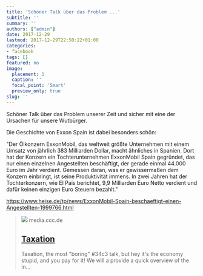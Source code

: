 ```yaml
---
title: 'Schöner Talk über das Problem ...'
subtitle: ''
summary: ''
authors: ["admin"]
date: 2017-12-29
lastmod: 2017-12-29T22:50:22+01:00
categories:
- facebook
tags: []
featured: no
image:
  placement: 1
  caption: ''
  focal_point: 'Smart'
  preview_only: true
slug: ''
---
```

Schöner Talk über das Problem unserer Zeit und sicher mit eine der Ursachen für unsere Wutbürger. 

Die Geschichte von Exxon Spain ist dabei besonders schön:

"Der Ölkonzern ExxonMobil, das weltweit größte Unternehmen mit einem Umsatz von jährlich 383 Milliarden Dollar, macht ähnliches in Spanien. Dort hat der Konzern ein Tochterunternehmen ExxonMobil Spain gegründet, das nur einen einzelnen Angestellten beschäftigt, der gerade einmal 44.000 Euro im Jahr verdient. Gemessen daran, was er gewissermaßen dem Konzern einbringt, ist seine Produktivität immens. In zwei Jahren hat der Tochterkonzern, wie El Pais berichtet, 9,9 Milliarden Euro Netto verdient und dafür keinen einzigen Euro Steuern bezahlt."

https://www.heise.de/tp/news/ExxonMobil-Spain-beschaeftigt-einen-Angestellten-1999766.html
> [![](https://static.media.ccc.de/media/congress/2017/9047-hd_preview.jpg)](https://media.ccc.de/v/34c3-9047-taxation)
> media.ccc.de
> ## [Taxation](https://media.ccc.de/v/34c3-9047-taxation)
>
>Taxation, the most "boring" #34c3 talk, but hey it's the economy stupid, and you pay for it! We will a provide a quick overview of the in...

